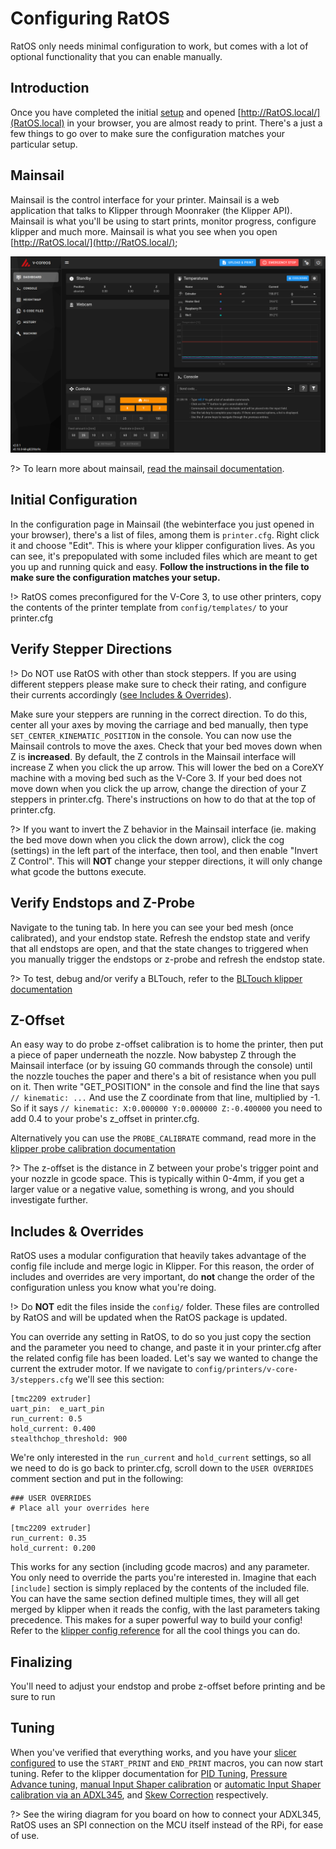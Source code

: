 # Configuring RatOS

RatOS only needs minimal configuration to work, but comes with a lot of optional functionality that you can enable manually.

## Introduction

Once you have completed the initial [setup](installation.md) and opened [http://RatOS.local/](RatOS.local) in your browser, you are almost ready to print. There's a just a few things to go over to make sure the configuration matches your particular setup.

## Mainsail

Mainsail is the control interface for your printer. Mainsail is a web application that talks to Klipper through Moonraker (the Klipper API). Mainsail is what you'll be using to start prints, monitor progress, configure klipper and much more. Mainsail is what you see when you open [http://RatOS.local/](http://RatOS.local/);

![Mainsail](_media/mainsail.png)

?> To learn more about mainsail, [read the mainsail documentation](https://docs.mainsail.xyz/).

## Initial Configuration

In the configuration page in Mainsail (the webinterface you just opened in your browser), there's a list of files, among them is `printer.cfg`. Right click it and choose "Edit". This is where your klipper configuration lives. As you can see, it's prepopulated with some included files which are meant to get you up and running quick and easy. **Follow the instructions in the file to make sure the configuration matches your setup.**

!> RatOS comes preconfigured for the V-Core 3, to use other printers, copy the contents of the printer template from `config/templates/` to your printer.cfg

## Verify Stepper Directions

!> Do NOT use RatOS with other than stock steppers. If you are using different steppers please make sure to check their rating, and configure their currents accordingly ([see Includes & Overrides](#includes-amp-overrides)).

Make sure your steppers are running in the correct direction. To do this, center all your axes by moving the carriage and bed manually, then type `SET_CENTER_KINEMATIC_POSITION` in the console. You can now use the Mainsail controls to move the axes. Check that your bed moves down when Z is **increased**. By default, the Z controls in the Mainsail interface will increase Z when you click the up arrow. This will lower the bed on a CoreXY machine with a moving bed such as the V-Core 3. If your bed does not move down when you click the up arrow, change the direction of your Z steppers in printer.cfg. There's instructions on how to do that at the top of printer.cfg.

?> If you want to invert the Z behavior in the Mainsail interface (ie. making the bed move down when you click the down arrow), click the cog (settings) in the left part of the interface, then tool, and then enable "Invert Z Control". This will **NOT** change your stepper directions, it will only change what gcode the buttons execute.

## Verify Endstops and Z-Probe

Navigate to the tuning tab. In here you can see your bed mesh (once calibrated), and your endstop state. Refresh the endstop state and verify that all endstops are open, and that the state changes to triggered when you manually trigger the endstops or z-probe and refresh the endstop state.

?> To test, debug and/or verify a BLTouch, refer to the [BLTouch klipper documentation](https://www.klipper3d.org/BLTouch.html)

## Z-Offset

An easy way to do probe z-offset calibration is to home the printer, then put a piece of paper underneath the nozzle. Now babystep Z through the Mainsail interface (or by issuing G0 commands through the console) until the nozzle touches the paper and there's a bit of resistance when you pull on it. Then write "GET_POSITION" in the console and find the line that says `// kinematic: ...` And use the Z coordinate from that line, multiplied by -1. So if it says `// kinematic: X:0.000000 Y:0.000000 Z:-0.400000` you need to add 0.4 to your probe's z_offset in printer.cfg.

Alternatively you can use the `PROBE_CALIBRATE` command, read more in the [klipper probe calibration documentation](https://www.klipper3d.org/Probe_Calibrate.html#calibrating-probe-z-offset)

?> The z-offset is the distance in Z between your probe's trigger point and your nozzle in gcode space. This is typically within 0-4mm, if you get a larger value or a negative value, something is wrong, and you should investigate further.

## Includes & Overrides

RatOS uses a modular configuration that heavily takes advantage of the config file include and merge logic in Klipper. For this reason, the order of includes and overrides are very important, do **not** change the order of the configuration unless you know what you're doing.

!> Do **NOT** edit the files inside the `config/` folder. These files are controlled by RatOS and will be updated when the RatOS package is updated.

You can override any setting in RatOS, to do so you just copy the section and the parameter you need to change, and paste it in your printer.cfg after the related config file has been loaded. Let's say we wanted to change the current the extruder motor. If we navigate to `config/printers/v-core-3/steppers.cfg` we'll see this section:

```properties
[tmc2209 extruder]
uart_pin:  e_uart_pin
run_current: 0.5
hold_current: 0.400
stealthchop_threshold: 900

```

We're only interested in the `run_current` and `hold_current` settings, so all we need to do is go back to printer.cfg, scroll down to the `USER OVERRIDES` comment section and put in the following:

```properties
### USER OVERRIDES
# Place all your overrides here

[tmc2209 extruder]
run_current: 0.35
hold_current: 0.200
```

This works for any section (including gcode macros) and any parameter. You only need to override the parts you're interested in. Imagine that each `[include]` section is simply replaced by the contents of the included file. You can have the same section defined multiple times, they will all get merged by klipper when it reads the config, with the last parameters taking precedence. This makes for a super powerful way to build your config! Refer to the [klipper config reference](https://www.klipper3d.org/Config_Reference.html) for all the cool things you can do.

## Finalizing

You'll need to adjust your endstop and probe z-offset before printing and be sure to run

## Tuning

When you've verified that everything works, and you have your [slicer configured](slicers.md) to use the `START_PRINT` and `END_PRINT` macros, you can now start tuning. Refer to the klipper documentation for [PID Tuning](https://www.klipper3d.org/Config_checks.html#calibrate-pid-settings), [Pressure Advance tuning](https://www.klipper3d.org/Pressure_Advance.html), [manual Input Shaper calibration](https://www.klipper3d.org/Resonance_Compensation.html) or [automatic Input Shaper calibration via an ADXL345](https://www.klipper3d.org/Measuring_Resonances.html), and [Skew Correction](https://www.klipper3d.org/skew_correction.html) respectively.

?> See the wiring diagram for you board on how to connect your ADXL345, RatOS uses an SPI connection on the MCU itself instead of the RPi, for ease of use.
